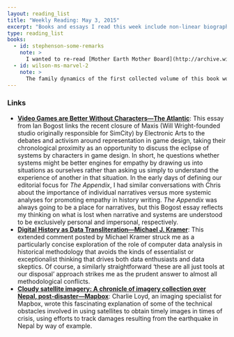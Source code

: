 ```yaml
---
layout: reading_list
title: "Weekly Reading: May 3, 2015"
excerpt: "Books and essays I read this week include non-linear biography, drones, and hitmen."
type: reading_list
books:
  - id: stephenson-some-remarks
    note: >
      I wanted to re-read [Mother Earth Mother Board](http://archive.wired.com/wired/archive/4.12/ffglass_pr.html), so I grabbed this from the library. There’s other worthwhile stuff here: a foreword written for David Foster Wallace’s _Everything and More_ that is a sort of DFW origin story based in the culture of Midwestern college towns and a lecture at Gresham College about genre and literature, in particular. My favorite parts of Stephenson’s fiction tend to be his deep digressions into the systems and tools being used or created by his characters. He tends to manage to give these sections real significance for the narrative or setting of the work in a way that a lot of name- and tech-spec-dropping speculative fiction does not.
  - id: wilson-ms-marvel-2
    note: >
      The family dynamics of the first collected volume of this book won me over, and they’re unfortunately not much in evidence in this arc. However, it’s still a lot of fun, and even though it’s more focused on typical super-hero-y action, the setting and thematic trappings of that action keep the same sense of humor and unique, light tone.
---
```


### Links

- [**Video Games are Better Without Characters—The Atlantic**](http://www.theatlantic.com/technology/archive/2015/03/video-games-are-better-without-characters/387556/): This essay from Ian Bogost links the recent closure of Maxis (Will Wright-founded studio originally responsible for SimCity) by Electronic Arts to the debates and activism around representation in game design, taking their chronological proximity as an opportunity to discuss the eclipse of systems by characters in game design. In short, he questions whether systems might be better engines for empathy by drawing us into situations as ourselves rather than asking us simply to understand the experience of another in that situation. In the early days of defining our editorial focus for _The Appendix_, I had similar conversations with Chris about the importance of individual narratives versus more systemic analyses for promoting empathy in history writing. _The Appendix_ was always going to be a place for narratives, but this Bogost essay reflects my thinking on what is lost when narrative and systems are understood to be exclusively personal and impersonal, respectively.
- [**Digital History as Data Transliteration—Michael J. Kramer**](http://www.michaeljkramer.net/cr/?p=6698): This extended comment posted by Michael Kramer struck me as a particularly concise exploration of the role of computer data analysis in historical methodology that avoids the kinds of essentialist or exceptionalist thinking that drives both data enthusiasts and data skeptics. Of course, a similarly straightforward ‘these are all just tools at our disposal’ approach strikes me as the prudent answer to almost all methodological conflicts.
- [**Cloudy satellite imagery: A chronicle of imagery collection over Nepal, post-disaster—Mapbox**](https://www.mapbox.com/blog/nepal-imagery-collection/): Charlie Loyd, an imaging specialist for Mapbox, wrote this fascinating explanation of some of the technical obstacles involved in using satellites to obtain timely images in times of crisis, using efforts to track damages resulting from the earthquake in Nepal by way of example.


